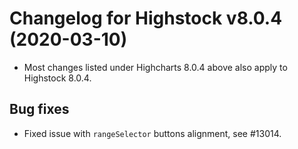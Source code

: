 # Changelog for Highstock v8.0.4 (2020-03-10)

- Most changes listed under Highcharts 8.0.4 above also apply to Highstock 8.0.4.

## Bug fixes
- Fixed issue with `rangeSelector` buttons alignment, see #13014.
